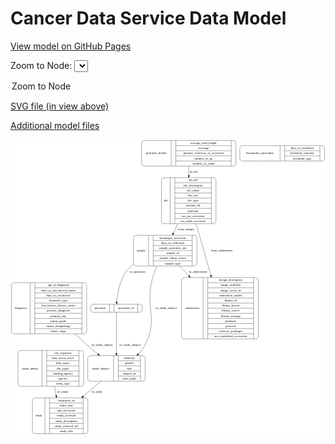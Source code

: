 <link rel='stylesheet' href="assets/style.css">
<link rel='stylesheet' href="https://unpkg.com/leaflet@1.5.1/dist/leaflet.css" integrity="sha512-xwE/Az9zrjBIphAcBb3F6JVqxf46+CDLwfLMHloNu6KEQCAWi6HcDUbeOfBIptF7tcCzusKFjFw2yuvEpDL9wQ==" crossorigin="">
<script type="text/javascript" src="https://code.jquery.com/jquery-3.2.1.min.js"></script>
<script type="text/javascript"  src="https://unpkg.com/leaflet@1.5.1/dist/leaflet.js"></script>
<script type="text/javascript" src="assets/actions.js"></script>

Cancer Data Service Data Model
==============================

[View model on GitHub Pages](https://cbiit.github.io/cds-model)



Zoom to Node: <select id="node_select">
  <option value="">Zoom to Node</option>
</select>
<div id="model"></div>

<p>
<a href="./model-desc/cds-model.svg">SVG file (in view above)</a>
<p>
<a href="./model-desc">Additional model files</a>
<div id='graph' style='display:off;'>
<svg width="1416pt" height="1327pt"
 viewBox="0.00 0.00 1415.50 1327.00" xmlns="http://www.w3.org/2000/svg" xmlns:xlink="http://www.w3.org/1999/xlink">
<g id="graph0" class="graph" transform="scale(1 1) rotate(0) translate(4 1323)">
<title>Perl</title>
<polygon fill="#ffffff" stroke="transparent" points="-4,4 -4,-1323 1411.5,-1323 1411.5,4 -4,4"/>
<!-- file -->
<g id="node1" class="node">
<title>file</title>
<path fill="none" stroke="#000000" d="M686.5,-944.5C686.5,-944.5 907.5,-944.5 907.5,-944.5 913.5,-944.5 919.5,-950.5 919.5,-956.5 919.5,-956.5 919.5,-1139.5 919.5,-1139.5 919.5,-1145.5 913.5,-1151.5 907.5,-1151.5 907.5,-1151.5 686.5,-1151.5 686.5,-1151.5 680.5,-1151.5 674.5,-1145.5 674.5,-1139.5 674.5,-1139.5 674.5,-956.5 674.5,-956.5 674.5,-950.5 680.5,-944.5 686.5,-944.5"/>
<text text-anchor="middle" x="694" y="-1044.3" font-family="Times,serif" font-size="14.00" fill="#000000">file</text>
<polyline fill="none" stroke="#000000" points="713.5,-944.5 713.5,-1151.5 "/>
<text text-anchor="middle" x="724" y="-1044.3" font-family="Times,serif" font-size="14.00" fill="#000000"> </text>
<polyline fill="none" stroke="#000000" points="734.5,-944.5 734.5,-1151.5 "/>
<text text-anchor="middle" x="816.5" y="-1136.3" font-family="Times,serif" font-size="14.00" fill="#000000">drs_url</text>
<polyline fill="none" stroke="#000000" points="734.5,-1128.5 898.5,-1128.5 "/>
<text text-anchor="middle" x="816.5" y="-1113.3" font-family="Times,serif" font-size="14.00" fill="#000000">file_description</text>
<polyline fill="none" stroke="#000000" points="734.5,-1105.5 898.5,-1105.5 "/>
<text text-anchor="middle" x="816.5" y="-1090.3" font-family="Times,serif" font-size="14.00" fill="#000000">file_name</text>
<polyline fill="none" stroke="#000000" points="734.5,-1082.5 898.5,-1082.5 "/>
<text text-anchor="middle" x="816.5" y="-1067.3" font-family="Times,serif" font-size="14.00" fill="#000000">file_size</text>
<polyline fill="none" stroke="#000000" points="734.5,-1059.5 898.5,-1059.5 "/>
<text text-anchor="middle" x="816.5" y="-1044.3" font-family="Times,serif" font-size="14.00" fill="#000000">file_type</text>
<polyline fill="none" stroke="#000000" points="734.5,-1036.5 898.5,-1036.5 "/>
<text text-anchor="middle" x="816.5" y="-1021.3" font-family="Times,serif" font-size="14.00" fill="#000000">internal_url</text>
<polyline fill="none" stroke="#000000" points="734.5,-1013.5 898.5,-1013.5 "/>
<text text-anchor="middle" x="816.5" y="-998.3" font-family="Times,serif" font-size="14.00" fill="#000000">md5sum</text>
<polyline fill="none" stroke="#000000" points="734.5,-990.5 898.5,-990.5 "/>
<text text-anchor="middle" x="816.5" y="-975.3" font-family="Times,serif" font-size="14.00" fill="#000000">sra_run_accession</text>
<polyline fill="none" stroke="#000000" points="734.5,-967.5 898.5,-967.5 "/>
<text text-anchor="middle" x="816.5" y="-952.3" font-family="Times,serif" font-size="14.00" fill="#000000">sra_study_accession</text>
<polyline fill="none" stroke="#000000" points="898.5,-944.5 898.5,-1151.5 "/>
<text text-anchor="middle" x="909" y="-1044.3" font-family="Times,serif" font-size="14.00" fill="#000000"> </text>
</g>
<!-- sample -->
<g id="node4" class="node">
<title>sample</title>
<path fill="none" stroke="#000000" d="M560.5,-754.5C560.5,-754.5 821.5,-754.5 821.5,-754.5 827.5,-754.5 833.5,-760.5 833.5,-766.5 833.5,-766.5 833.5,-880.5 833.5,-880.5 833.5,-886.5 827.5,-892.5 821.5,-892.5 821.5,-892.5 560.5,-892.5 560.5,-892.5 554.5,-892.5 548.5,-886.5 548.5,-880.5 548.5,-880.5 548.5,-766.5 548.5,-766.5 548.5,-760.5 554.5,-754.5 560.5,-754.5"/>
<text text-anchor="middle" x="582.5" y="-819.8" font-family="Times,serif" font-size="14.00" fill="#000000">sample</text>
<polyline fill="none" stroke="#000000" points="616.5,-754.5 616.5,-892.5 "/>
<text text-anchor="middle" x="627" y="-819.8" font-family="Times,serif" font-size="14.00" fill="#000000"> </text>
<polyline fill="none" stroke="#000000" points="637.5,-754.5 637.5,-892.5 "/>
<text text-anchor="middle" x="725" y="-877.3" font-family="Times,serif" font-size="14.00" fill="#000000">biosample_accession</text>
<polyline fill="none" stroke="#000000" points="637.5,-869.5 812.5,-869.5 "/>
<text text-anchor="middle" x="725" y="-854.3" font-family="Times,serif" font-size="14.00" fill="#000000">days_to_collection</text>
<polyline fill="none" stroke="#000000" points="637.5,-846.5 812.5,-846.5 "/>
<text text-anchor="middle" x="725" y="-831.3" font-family="Times,serif" font-size="14.00" fill="#000000">sample_anatomic_site</text>
<polyline fill="none" stroke="#000000" points="637.5,-823.5 812.5,-823.5 "/>
<text text-anchor="middle" x="725" y="-808.3" font-family="Times,serif" font-size="14.00" fill="#000000">sample_id</text>
<polyline fill="none" stroke="#000000" points="637.5,-800.5 812.5,-800.5 "/>
<text text-anchor="middle" x="725" y="-785.3" font-family="Times,serif" font-size="14.00" fill="#000000">sample_tumor_status</text>
<polyline fill="none" stroke="#000000" points="637.5,-777.5 812.5,-777.5 "/>
<text text-anchor="middle" x="725" y="-762.3" font-family="Times,serif" font-size="14.00" fill="#000000">sample_type</text>
<polyline fill="none" stroke="#000000" points="812.5,-754.5 812.5,-892.5 "/>
<text text-anchor="middle" x="823" y="-819.8" font-family="Times,serif" font-size="14.00" fill="#000000"> </text>
</g>
<!-- file&#45;&gt;sample -->
<g id="edge5" class="edge">
<title>file&#45;&gt;sample</title>
<path fill="none" stroke="#000000" d="M748.0336,-944.2929C741.3343,-930.1042 734.5485,-915.7323 728.1077,-902.0913"/>
<polygon fill="#000000" stroke="#000000" points="731.1437,-900.3238 723.7091,-892.7754 724.8138,-903.3125 731.1437,-900.3238"/>
<text text-anchor="middle" x="784.5" y="-914.8" font-family="Times,serif" font-size="14.00" fill="#000000">from_sample</text>
</g>
<!-- submission -->
<g id="node8" class="node">
<title>submission</title>
<path fill="none" stroke="#000000" d="M776.5,-426.5C776.5,-426.5 1097.5,-426.5 1097.5,-426.5 1103.5,-426.5 1109.5,-432.5 1109.5,-438.5 1109.5,-438.5 1109.5,-690.5 1109.5,-690.5 1109.5,-696.5 1103.5,-702.5 1097.5,-702.5 1097.5,-702.5 776.5,-702.5 776.5,-702.5 770.5,-702.5 764.5,-696.5 764.5,-690.5 764.5,-690.5 764.5,-438.5 764.5,-438.5 764.5,-432.5 770.5,-426.5 776.5,-426.5"/>
<text text-anchor="middle" x="813" y="-560.8" font-family="Times,serif" font-size="14.00" fill="#000000">submission</text>
<polyline fill="none" stroke="#000000" points="861.5,-426.5 861.5,-702.5 "/>
<text text-anchor="middle" x="872" y="-560.8" font-family="Times,serif" font-size="14.00" fill="#000000"> </text>
<polyline fill="none" stroke="#000000" points="882.5,-426.5 882.5,-702.5 "/>
<text text-anchor="middle" x="985.5" y="-687.3" font-family="Times,serif" font-size="14.00" fill="#000000">design_description</text>
<polyline fill="none" stroke="#000000" points="882.5,-679.5 1088.5,-679.5 "/>
<text text-anchor="middle" x="985.5" y="-664.3" font-family="Times,serif" font-size="14.00" fill="#000000">image_modality</text>
<polyline fill="none" stroke="#000000" points="882.5,-656.5 1088.5,-656.5 "/>
<text text-anchor="middle" x="985.5" y="-641.3" font-family="Times,serif" font-size="14.00" fill="#000000">image_series_id</text>
<polyline fill="none" stroke="#000000" points="882.5,-633.5 1088.5,-633.5 "/>
<text text-anchor="middle" x="985.5" y="-618.3" font-family="Times,serif" font-size="14.00" fill="#000000">instrument_model</text>
<polyline fill="none" stroke="#000000" points="882.5,-610.5 1088.5,-610.5 "/>
<text text-anchor="middle" x="985.5" y="-595.3" font-family="Times,serif" font-size="14.00" fill="#000000">library_id</text>
<polyline fill="none" stroke="#000000" points="882.5,-587.5 1088.5,-587.5 "/>
<text text-anchor="middle" x="985.5" y="-572.3" font-family="Times,serif" font-size="14.00" fill="#000000">library_layout</text>
<polyline fill="none" stroke="#000000" points="882.5,-564.5 1088.5,-564.5 "/>
<text text-anchor="middle" x="985.5" y="-549.3" font-family="Times,serif" font-size="14.00" fill="#000000">library_source</text>
<polyline fill="none" stroke="#000000" points="882.5,-541.5 1088.5,-541.5 "/>
<text text-anchor="middle" x="985.5" y="-526.3" font-family="Times,serif" font-size="14.00" fill="#000000">library_strategy</text>
<polyline fill="none" stroke="#000000" points="882.5,-518.5 1088.5,-518.5 "/>
<text text-anchor="middle" x="985.5" y="-503.3" font-family="Times,serif" font-size="14.00" fill="#000000">platform</text>
<polyline fill="none" stroke="#000000" points="882.5,-495.5 1088.5,-495.5 "/>
<text text-anchor="middle" x="985.5" y="-480.3" font-family="Times,serif" font-size="14.00" fill="#000000">protocol</text>
<polyline fill="none" stroke="#000000" points="882.5,-472.5 1088.5,-472.5 "/>
<text text-anchor="middle" x="985.5" y="-457.3" font-family="Times,serif" font-size="14.00" fill="#000000">software_packages</text>
<polyline fill="none" stroke="#000000" points="882.5,-449.5 1088.5,-449.5 "/>
<text text-anchor="middle" x="985.5" y="-434.3" font-family="Times,serif" font-size="14.00" fill="#000000">sra_experiment_accession</text>
<polyline fill="none" stroke="#000000" points="1088.5,-426.5 1088.5,-702.5 "/>
<text text-anchor="middle" x="1099" y="-560.8" font-family="Times,serif" font-size="14.00" fill="#000000"> </text>
</g>
<!-- file&#45;&gt;submission -->
<g id="edge1" class="edge">
<title>file&#45;&gt;submission</title>
<path fill="none" stroke="#000000" d="M829.517,-944.2257C831.3876,-938.0636 833.2272,-931.9532 835,-926 855.845,-856.0014 877.9742,-778.0578 896.274,-712.5195"/>
<polygon fill="#000000" stroke="#000000" points="899.7456,-713.0999 899.0612,-702.5272 893.003,-711.219 899.7456,-713.0999"/>
<text text-anchor="middle" x="946" y="-819.8" font-family="Times,serif" font-size="14.00" fill="#000000">from_submission</text>
</g>
<!-- genomic_details -->
<g id="node2" class="node">
<title>genomic_details</title>
<path fill="none" stroke="#000000" d="M597,-1203.5C597,-1203.5 997,-1203.5 997,-1203.5 1003,-1203.5 1009,-1209.5 1009,-1215.5 1009,-1215.5 1009,-1306.5 1009,-1306.5 1009,-1312.5 1003,-1318.5 997,-1318.5 997,-1318.5 597,-1318.5 597,-1318.5 591,-1318.5 585,-1312.5 585,-1306.5 585,-1306.5 585,-1215.5 585,-1215.5 585,-1209.5 591,-1203.5 597,-1203.5"/>
<text text-anchor="middle" x="651.5" y="-1257.3" font-family="Times,serif" font-size="14.00" fill="#000000">genomic_details</text>
<polyline fill="none" stroke="#000000" points="718,-1203.5 718,-1318.5 "/>
<text text-anchor="middle" x="728.5" y="-1257.3" font-family="Times,serif" font-size="14.00" fill="#000000"> </text>
<polyline fill="none" stroke="#000000" points="739,-1203.5 739,-1318.5 "/>
<text text-anchor="middle" x="863.5" y="-1303.3" font-family="Times,serif" font-size="14.00" fill="#000000">average_read_length</text>
<polyline fill="none" stroke="#000000" points="739,-1295.5 988,-1295.5 "/>
<text text-anchor="middle" x="863.5" y="-1280.3" font-family="Times,serif" font-size="14.00" fill="#000000">coverage</text>
<polyline fill="none" stroke="#000000" points="739,-1272.5 988,-1272.5 "/>
<text text-anchor="middle" x="863.5" y="-1257.3" font-family="Times,serif" font-size="14.00" fill="#000000">genome_reference_or_accession</text>
<polyline fill="none" stroke="#000000" points="739,-1249.5 988,-1249.5 "/>
<text text-anchor="middle" x="863.5" y="-1234.3" font-family="Times,serif" font-size="14.00" fill="#000000">number_of_bp</text>
<polyline fill="none" stroke="#000000" points="739,-1226.5 988,-1226.5 "/>
<text text-anchor="middle" x="863.5" y="-1211.3" font-family="Times,serif" font-size="14.00" fill="#000000">number_of_reads</text>
<polyline fill="none" stroke="#000000" points="988,-1203.5 988,-1318.5 "/>
<text text-anchor="middle" x="998.5" y="-1257.3" font-family="Times,serif" font-size="14.00" fill="#000000"> </text>
</g>
<!-- genomic_details&#45;&gt;file -->
<g id="edge2" class="edge">
<title>genomic_details&#45;&gt;file</title>
<path fill="none" stroke="#000000" d="M797,-1203.3591C797,-1190.3456 797,-1176.0895 797,-1161.6573"/>
<polygon fill="#000000" stroke="#000000" points="800.5001,-1161.6507 797,-1151.6508 793.5001,-1161.6508 800.5001,-1161.6507"/>
<text text-anchor="middle" x="819" y="-1173.8" font-family="Times,serif" font-size="14.00" fill="#000000">of_file</text>
</g>
<!-- specimen -->
<g id="node3" class="node">
<title>specimen</title>
<path fill="none" stroke="#000000" d="M367.5,-546.5C367.5,-546.5 576.5,-546.5 576.5,-546.5 582.5,-546.5 588.5,-552.5 588.5,-558.5 588.5,-558.5 588.5,-570.5 588.5,-570.5 588.5,-576.5 582.5,-582.5 576.5,-582.5 576.5,-582.5 367.5,-582.5 367.5,-582.5 361.5,-582.5 355.5,-576.5 355.5,-570.5 355.5,-570.5 355.5,-558.5 355.5,-558.5 355.5,-552.5 361.5,-546.5 367.5,-546.5"/>
<text text-anchor="middle" x="398" y="-560.8" font-family="Times,serif" font-size="14.00" fill="#000000">specimen</text>
<polyline fill="none" stroke="#000000" points="440.5,-546.5 440.5,-582.5 "/>
<text text-anchor="middle" x="451" y="-560.8" font-family="Times,serif" font-size="14.00" fill="#000000"> </text>
<polyline fill="none" stroke="#000000" points="461.5,-546.5 461.5,-582.5 "/>
<text text-anchor="middle" x="514.5" y="-560.8" font-family="Times,serif" font-size="14.00" fill="#000000">specimen_id</text>
<polyline fill="none" stroke="#000000" points="567.5,-546.5 567.5,-582.5 "/>
<text text-anchor="middle" x="578" y="-560.8" font-family="Times,serif" font-size="14.00" fill="#000000"> </text>
</g>
<!-- study_subject -->
<g id="node5" class="node">
<title>study_subject</title>
<path fill="none" stroke="#000000" d="M355,-236.5C355,-236.5 589,-236.5 589,-236.5 595,-236.5 601,-242.5 601,-248.5 601,-248.5 601,-339.5 601,-339.5 601,-345.5 595,-351.5 589,-351.5 589,-351.5 355,-351.5 355,-351.5 349,-351.5 343,-345.5 343,-339.5 343,-339.5 343,-248.5 343,-248.5 343,-242.5 349,-236.5 355,-236.5"/>
<text text-anchor="middle" x="401" y="-290.3" font-family="Times,serif" font-size="14.00" fill="#000000">study_subject</text>
<polyline fill="none" stroke="#000000" points="459,-236.5 459,-351.5 "/>
<text text-anchor="middle" x="469.5" y="-290.3" font-family="Times,serif" font-size="14.00" fill="#000000"> </text>
<polyline fill="none" stroke="#000000" points="480,-236.5 480,-351.5 "/>
<text text-anchor="middle" x="530" y="-336.3" font-family="Times,serif" font-size="14.00" fill="#000000">ethnicity</text>
<polyline fill="none" stroke="#000000" points="480,-328.5 580,-328.5 "/>
<text text-anchor="middle" x="530" y="-313.3" font-family="Times,serif" font-size="14.00" fill="#000000">gender</text>
<polyline fill="none" stroke="#000000" points="480,-305.5 580,-305.5 "/>
<text text-anchor="middle" x="530" y="-290.3" font-family="Times,serif" font-size="14.00" fill="#000000">race</text>
<polyline fill="none" stroke="#000000" points="480,-282.5 580,-282.5 "/>
<text text-anchor="middle" x="530" y="-267.3" font-family="Times,serif" font-size="14.00" fill="#000000">subject_id</text>
<polyline fill="none" stroke="#000000" points="480,-259.5 580,-259.5 "/>
<text text-anchor="middle" x="530" y="-244.3" font-family="Times,serif" font-size="14.00" fill="#000000">vital_status</text>
<polyline fill="none" stroke="#000000" points="580,-236.5 580,-351.5 "/>
<text text-anchor="middle" x="590.5" y="-290.3" font-family="Times,serif" font-size="14.00" fill="#000000"> </text>
</g>
<!-- specimen&#45;&gt;study_subject -->
<g id="edge7" class="edge">
<title>specimen&#45;&gt;study_subject</title>
<path fill="none" stroke="#000000" d="M472,-546.3317C472,-509.267 472,-423.2643 472,-361.9814"/>
<polygon fill="#000000" stroke="#000000" points="475.5001,-361.6079 472,-351.6079 468.5001,-361.608 475.5001,-361.6079"/>
<text text-anchor="middle" x="532.5" y="-396.8" font-family="Times,serif" font-size="14.00" fill="#000000">of_study_subject</text>
</g>
<!-- sample&#45;&gt;specimen -->
<g id="edge3" class="edge">
<title>sample&#45;&gt;specimen</title>
<path fill="none" stroke="#000000" d="M548.1255,-762.1176C538.1221,-754.3076 528.8934,-745.625 521,-736 486.6858,-694.1585 476.3862,-629.5272 473.3049,-592.7163"/>
<polygon fill="#000000" stroke="#000000" points="476.7914,-592.4021 472.5872,-582.6772 469.8093,-592.9013 476.7914,-592.4021"/>
<text text-anchor="middle" x="566" y="-724.8" font-family="Times,serif" font-size="14.00" fill="#000000">of_specimen</text>
</g>
<!-- sample&#45;&gt;study_subject -->
<g id="edge8" class="edge">
<title>sample&#45;&gt;study_subject</title>
<path fill="none" stroke="#000000" d="M654.3137,-754.1962C646.8954,-737.7849 639.8834,-720.0786 635,-703 596.8389,-569.5396 664.9405,-514.0456 597,-393 590.0092,-380.545 580.7591,-369.0891 570.4442,-358.7356"/>
<polygon fill="#000000" stroke="#000000" points="572.7899,-356.1359 563.1477,-351.7452 567.9473,-361.1905 572.7899,-356.1359"/>
<text text-anchor="middle" x="695.5" y="-560.8" font-family="Times,serif" font-size="14.00" fill="#000000">of_study_subject</text>
</g>
<!-- sample&#45;&gt;submission -->
<g id="edge4" class="edge">
<title>sample&#45;&gt;submission</title>
<path fill="none" stroke="#000000" d="M755.4403,-754.4782C765.966,-743.2671 776.7709,-731.7962 787,-721 790.3812,-717.4313 793.8078,-713.8194 797.2665,-710.1779"/>
<polygon fill="#000000" stroke="#000000" points="800.054,-712.3256 804.4067,-702.6661 794.9803,-707.5029 800.054,-712.3256"/>
<text text-anchor="middle" x="838" y="-724.8" font-family="Times,serif" font-size="14.00" fill="#000000">in_submission</text>
</g>
<!-- study -->
<g id="node9" class="node">
<title>study</title>
<path fill="none" stroke="#000000" d="M106.5,-.5C106.5,-.5 331.5,-.5 331.5,-.5 337.5,-.5 343.5,-6.5 343.5,-12.5 343.5,-12.5 343.5,-149.5 343.5,-149.5 343.5,-155.5 337.5,-161.5 331.5,-161.5 331.5,-161.5 106.5,-161.5 106.5,-161.5 100.5,-161.5 94.5,-155.5 94.5,-149.5 94.5,-149.5 94.5,-12.5 94.5,-12.5 94.5,-6.5 100.5,-.5 106.5,-.5"/>
<text text-anchor="middle" x="122.5" y="-77.3" font-family="Times,serif" font-size="14.00" fill="#000000">study</text>
<polyline fill="none" stroke="#000000" points="150.5,-.5 150.5,-161.5 "/>
<text text-anchor="middle" x="161" y="-77.3" font-family="Times,serif" font-size="14.00" fill="#000000"> </text>
<polyline fill="none" stroke="#000000" points="171.5,-.5 171.5,-161.5 "/>
<text text-anchor="middle" x="247" y="-146.3" font-family="Times,serif" font-size="14.00" fill="#000000">bioproject_id</text>
<polyline fill="none" stroke="#000000" points="171.5,-138.5 322.5,-138.5 "/>
<text text-anchor="middle" x="247" y="-123.3" font-family="Times,serif" font-size="14.00" fill="#000000">index_date</text>
<polyline fill="none" stroke="#000000" points="171.5,-115.5 322.5,-115.5 "/>
<text text-anchor="middle" x="247" y="-100.3" font-family="Times,serif" font-size="14.00" fill="#000000">phs_accession</text>
<polyline fill="none" stroke="#000000" points="171.5,-92.5 322.5,-92.5 "/>
<text text-anchor="middle" x="247" y="-77.3" font-family="Times,serif" font-size="14.00" fill="#000000">study_acronym</text>
<polyline fill="none" stroke="#000000" points="171.5,-69.5 322.5,-69.5 "/>
<text text-anchor="middle" x="247" y="-54.3" font-family="Times,serif" font-size="14.00" fill="#000000">study_description</text>
<polyline fill="none" stroke="#000000" points="171.5,-46.5 322.5,-46.5 "/>
<text text-anchor="middle" x="247" y="-31.3" font-family="Times,serif" font-size="14.00" fill="#000000">study_external_url</text>
<polyline fill="none" stroke="#000000" points="171.5,-23.5 322.5,-23.5 "/>
<text text-anchor="middle" x="247" y="-8.3" font-family="Times,serif" font-size="14.00" fill="#000000">study_title</text>
<polyline fill="none" stroke="#000000" points="322.5,-.5 322.5,-161.5 "/>
<text text-anchor="middle" x="333" y="-77.3" font-family="Times,serif" font-size="14.00" fill="#000000"> </text>
</g>
<!-- study_subject&#45;&gt;study -->
<g id="edge9" class="edge">
<title>study_subject&#45;&gt;study</title>
<path fill="none" stroke="#000000" d="M403.5346,-236.3591C378.7605,-215.5019 350.195,-191.4527 323.0537,-168.6025"/>
<polygon fill="#000000" stroke="#000000" points="324.9668,-165.638 315.0628,-161.875 320.4585,-170.9929 324.9668,-165.638"/>
<text text-anchor="middle" x="384.5" y="-183.8" font-family="Times,serif" font-size="14.00" fill="#000000">of_study</text>
</g>
<!-- diagnosis -->
<g id="node6" class="node">
<title>diagnosis</title>
<path fill="none" stroke="#000000" d="M12,-449.5C12,-449.5 326,-449.5 326,-449.5 332,-449.5 338,-455.5 338,-461.5 338,-461.5 338,-667.5 338,-667.5 338,-673.5 332,-679.5 326,-679.5 326,-679.5 12,-679.5 12,-679.5 6,-679.5 0,-673.5 0,-667.5 0,-667.5 0,-461.5 0,-461.5 0,-455.5 6,-449.5 12,-449.5"/>
<text text-anchor="middle" x="42" y="-560.8" font-family="Times,serif" font-size="14.00" fill="#000000">diagnosis</text>
<polyline fill="none" stroke="#000000" points="84,-449.5 84,-679.5 "/>
<text text-anchor="middle" x="94.5" y="-560.8" font-family="Times,serif" font-size="14.00" fill="#000000"> </text>
<polyline fill="none" stroke="#000000" points="105,-449.5 105,-679.5 "/>
<text text-anchor="middle" x="211" y="-664.3" font-family="Times,serif" font-size="14.00" fill="#000000">age_at_diagnosis</text>
<polyline fill="none" stroke="#000000" points="105,-656.5 317,-656.5 "/>
<text text-anchor="middle" x="211" y="-641.3" font-family="Times,serif" font-size="14.00" fill="#000000">days_to_last_known_status</text>
<polyline fill="none" stroke="#000000" points="105,-633.5 317,-633.5 "/>
<text text-anchor="middle" x="211" y="-618.3" font-family="Times,serif" font-size="14.00" fill="#000000">days_to_recurrence</text>
<polyline fill="none" stroke="#000000" points="105,-610.5 317,-610.5 "/>
<text text-anchor="middle" x="211" y="-595.3" font-family="Times,serif" font-size="14.00" fill="#000000">incidence_type</text>
<polyline fill="none" stroke="#000000" points="105,-587.5 317,-587.5 "/>
<text text-anchor="middle" x="211" y="-572.3" font-family="Times,serif" font-size="14.00" fill="#000000">last_known_disease_status</text>
<polyline fill="none" stroke="#000000" points="105,-564.5 317,-564.5 "/>
<text text-anchor="middle" x="211" y="-549.3" font-family="Times,serif" font-size="14.00" fill="#000000">primary_diagnosis</text>
<polyline fill="none" stroke="#000000" points="105,-541.5 317,-541.5 "/>
<text text-anchor="middle" x="211" y="-526.3" font-family="Times,serif" font-size="14.00" fill="#000000">primary_site</text>
<polyline fill="none" stroke="#000000" points="105,-518.5 317,-518.5 "/>
<text text-anchor="middle" x="211" y="-503.3" font-family="Times,serif" font-size="14.00" fill="#000000">tumor_grade</text>
<polyline fill="none" stroke="#000000" points="105,-495.5 317,-495.5 "/>
<text text-anchor="middle" x="211" y="-480.3" font-family="Times,serif" font-size="14.00" fill="#000000">tumor_morphology</text>
<polyline fill="none" stroke="#000000" points="105,-472.5 317,-472.5 "/>
<text text-anchor="middle" x="211" y="-457.3" font-family="Times,serif" font-size="14.00" fill="#000000">tumor_stage</text>
<polyline fill="none" stroke="#000000" points="317,-449.5 317,-679.5 "/>
<text text-anchor="middle" x="327.5" y="-560.8" font-family="Times,serif" font-size="14.00" fill="#000000"> </text>
</g>
<!-- diagnosis&#45;&gt;study_subject -->
<g id="edge6" class="edge">
<title>diagnosis&#45;&gt;study_subject</title>
<path fill="none" stroke="#000000" d="M285.258,-449.3853C305.5286,-430.2139 326.6451,-410.7923 347,-393 360.2776,-381.394 374.6874,-369.4338 388.8438,-358.0144"/>
<polygon fill="#000000" stroke="#000000" points="391.0645,-360.7199 396.6735,-351.7316 386.6836,-355.2603 391.0645,-360.7199"/>
<text text-anchor="middle" x="407.5" y="-396.8" font-family="Times,serif" font-size="14.00" fill="#000000">of_study_subject</text>
</g>
<!-- study_admin -->
<g id="node7" class="node">
<title>study_admin</title>
<path fill="none" stroke="#000000" d="M41.5,-213.5C41.5,-213.5 312.5,-213.5 312.5,-213.5 318.5,-213.5 324.5,-219.5 324.5,-225.5 324.5,-225.5 324.5,-362.5 324.5,-362.5 324.5,-368.5 318.5,-374.5 312.5,-374.5 312.5,-374.5 41.5,-374.5 41.5,-374.5 35.5,-374.5 29.5,-368.5 29.5,-362.5 29.5,-362.5 29.5,-225.5 29.5,-225.5 29.5,-219.5 35.5,-213.5 41.5,-213.5"/>
<text text-anchor="middle" x="83.5" y="-290.3" font-family="Times,serif" font-size="14.00" fill="#000000">study_admin</text>
<polyline fill="none" stroke="#000000" points="137.5,-213.5 137.5,-374.5 "/>
<text text-anchor="middle" x="148" y="-290.3" font-family="Times,serif" font-size="14.00" fill="#000000"> </text>
<polyline fill="none" stroke="#000000" points="158.5,-213.5 158.5,-374.5 "/>
<text text-anchor="middle" x="231" y="-359.3" font-family="Times,serif" font-size="14.00" fill="#000000">cds_requestor</text>
<polyline fill="none" stroke="#000000" points="158.5,-351.5 303.5,-351.5 "/>
<text text-anchor="middle" x="231" y="-336.3" font-family="Times,serif" font-size="14.00" fill="#000000">data_access_level</text>
<polyline fill="none" stroke="#000000" points="158.5,-328.5 303.5,-328.5 "/>
<text text-anchor="middle" x="231" y="-313.3" font-family="Times,serif" font-size="14.00" fill="#000000">data_types</text>
<polyline fill="none" stroke="#000000" points="158.5,-305.5 303.5,-305.5 "/>
<text text-anchor="middle" x="231" y="-290.3" font-family="Times,serif" font-size="14.00" fill="#000000">file_types</text>
<polyline fill="none" stroke="#000000" points="158.5,-282.5 303.5,-282.5 "/>
<text text-anchor="middle" x="231" y="-267.3" font-family="Times,serif" font-size="14.00" fill="#000000">funding_agency</text>
<polyline fill="none" stroke="#000000" points="158.5,-259.5 303.5,-259.5 "/>
<text text-anchor="middle" x="231" y="-244.3" font-family="Times,serif" font-size="14.00" fill="#000000">species</text>
<polyline fill="none" stroke="#000000" points="158.5,-236.5 303.5,-236.5 "/>
<text text-anchor="middle" x="231" y="-221.3" font-family="Times,serif" font-size="14.00" fill="#000000">study_type</text>
<polyline fill="none" stroke="#000000" points="303.5,-213.5 303.5,-374.5 "/>
<text text-anchor="middle" x="314" y="-290.3" font-family="Times,serif" font-size="14.00" fill="#000000"> </text>
</g>
<!-- study_admin&#45;&gt;study -->
<g id="edge10" class="edge">
<title>study_admin&#45;&gt;study</title>
<path fill="none" stroke="#000000" d="M192.8784,-213.4738C195.5702,-199.8228 198.3815,-185.5654 201.1204,-171.6753"/>
<polygon fill="#000000" stroke="#000000" points="204.5984,-172.1283 203.0991,-161.64 197.7306,-170.774 204.5984,-172.1283"/>
<text text-anchor="middle" x="230.5" y="-183.8" font-family="Times,serif" font-size="14.00" fill="#000000">of_study</text>
</g>
<!-- therapeutic_procedure -->
<g id="node10" class="node">
<title>therapeutic_procedure</title>
<path fill="none" stroke="#000000" d="M1038.5,-1226.5C1038.5,-1226.5 1395.5,-1226.5 1395.5,-1226.5 1401.5,-1226.5 1407.5,-1232.5 1407.5,-1238.5 1407.5,-1238.5 1407.5,-1283.5 1407.5,-1283.5 1407.5,-1289.5 1401.5,-1295.5 1395.5,-1295.5 1395.5,-1295.5 1038.5,-1295.5 1038.5,-1295.5 1032.5,-1295.5 1026.5,-1289.5 1026.5,-1283.5 1026.5,-1283.5 1026.5,-1238.5 1026.5,-1238.5 1026.5,-1232.5 1032.5,-1226.5 1038.5,-1226.5"/>
<text text-anchor="middle" x="1117" y="-1257.3" font-family="Times,serif" font-size="14.00" fill="#000000">therapeutic_procedure</text>
<polyline fill="none" stroke="#000000" points="1207.5,-1226.5 1207.5,-1295.5 "/>
<text text-anchor="middle" x="1218" y="-1257.3" font-family="Times,serif" font-size="14.00" fill="#000000"> </text>
<polyline fill="none" stroke="#000000" points="1228.5,-1226.5 1228.5,-1295.5 "/>
<text text-anchor="middle" x="1307.5" y="-1280.3" font-family="Times,serif" font-size="14.00" fill="#000000">days_to_treatment</text>
<polyline fill="none" stroke="#000000" points="1228.5,-1272.5 1386.5,-1272.5 "/>
<text text-anchor="middle" x="1307.5" y="-1257.3" font-family="Times,serif" font-size="14.00" fill="#000000">treatment_outcome</text>
<polyline fill="none" stroke="#000000" points="1228.5,-1249.5 1386.5,-1249.5 "/>
<text text-anchor="middle" x="1307.5" y="-1234.3" font-family="Times,serif" font-size="14.00" fill="#000000">treatment_type</text>
<polyline fill="none" stroke="#000000" points="1386.5,-1226.5 1386.5,-1295.5 "/>
<text text-anchor="middle" x="1397" y="-1257.3" font-family="Times,serif" font-size="14.00" fill="#000000"> </text>
</g>
</g>
</svg>
</div>
